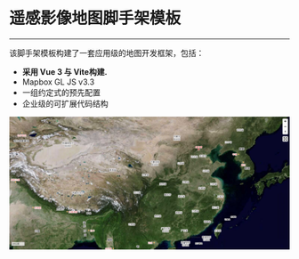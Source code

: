 # 遥感影像地图脚手架模板
---

该脚手架模板构建了一套应用级的地图开发框架，包括：

 - **采用 Vue 3 与 Vite构建.**
 - Mapbox GL JS v3.3
 - 一组约定式的预先配置
 - 企业级的可扩展代码结构

![Home](https://github.com/Aiooioo/mapboxgl-vite-template/blob/main/img/home.png)




